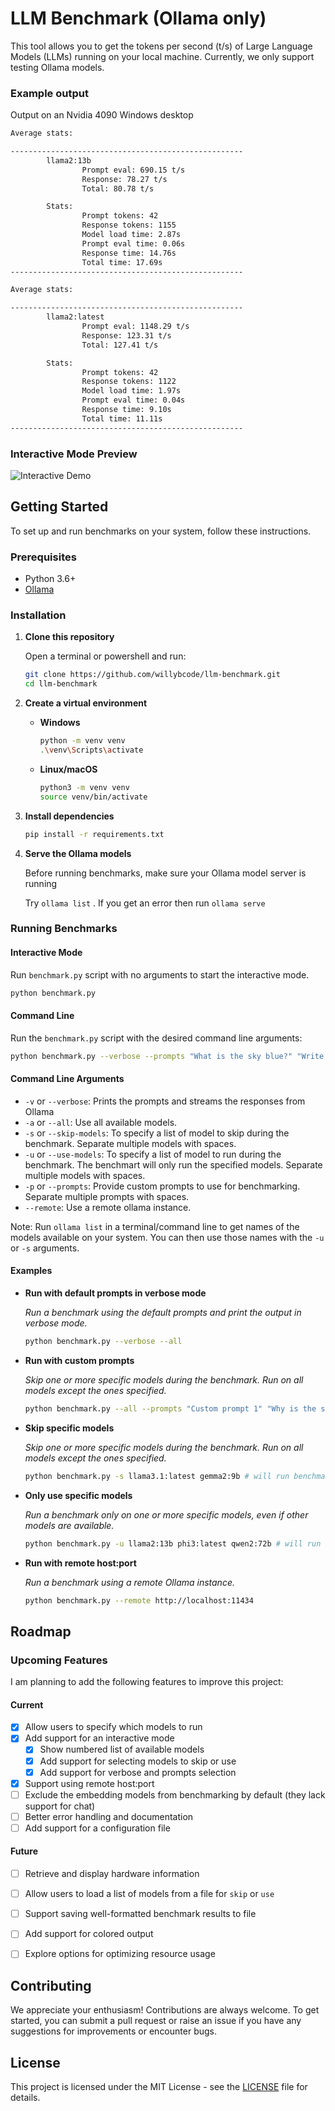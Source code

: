 # LLM Benchmark (Ollama only)

This tool allows you to get the tokens per second (t/s) of Large Language Models (LLMs) running on your local machine. Currently, we only support testing Ollama models.

### Example output
Output on an Nvidia 4090 Windows desktop
```bash
Average stats:

----------------------------------------------------
        llama2:13b
                Prompt eval: 690.15 t/s
                Response: 78.27 t/s
                Total: 80.78 t/s

        Stats:
                Prompt tokens: 42
                Response tokens: 1155
                Model load time: 2.87s
                Prompt eval time: 0.06s
                Response time: 14.76s
                Total time: 17.69s
----------------------------------------------------

Average stats:

----------------------------------------------------
        llama2:latest
                Prompt eval: 1148.29 t/s
                Response: 123.31 t/s
                Total: 127.41 t/s

        Stats:
                Prompt tokens: 42
                Response tokens: 1122
                Model load time: 1.97s
                Prompt eval time: 0.04s
                Response time: 9.10s
                Total time: 11.11s
----------------------------------------------------
```

### Interactive Mode Preview
![Interactive Demo](interactive_demo.png)

## Getting Started

To set up and run benchmarks on your system, follow these instructions.

### Prerequisites

- Python 3.6+
- [Ollama](https://ollama.com/)

### Installation

1. **Clone this repository**

   Open a terminal or powershell and run:

   ```bash
   git clone https://github.com/willybcode/llm-benchmark.git
   cd llm-benchmark
   ```

2. **Create a virtual environment**

   - **Windows**

     ```bash
     python -m venv venv
     .\venv\Scripts\activate
     ```

   - **Linux/macOS**

     ```bash
     python3 -m venv venv
     source venv/bin/activate
     ```

3. **Install dependencies**

   ```bash
   pip install -r requirements.txt
   ```

4. **Serve the Ollama models**

   Before running benchmarks, make sure your Ollama model server is running
   
   Try ```ollama list``` . If you get an error then run  ```ollama serve```


### Running Benchmarks
#### Interactive Mode
Run `benchmark.py` script with no arguments to start the interactive mode.

```bash
python benchmark.py
```

#### Command Line
Run the `benchmark.py` script with the desired command line arguments:

```bash
python benchmark.py --verbose --prompts "What is the sky blue?" "Write a report on the financials of Nvidia"
```

#### Command Line Arguments

- `-v` or `--verbose`: Prints the prompts and streams the responses from Ollama
- `-a` or `--all`: Use all available models.
- `-s` or `--skip-models`: To specify a list of model to skip during the benchmark. Separate multiple models with spaces.
- `-u` or `--use-models`: To specify a list of model to run during the benchmark. The benchmart will only run the specified models. Separate multiple models with spaces.
- `-p` or `--prompts`: Provide custom prompts to use for benchmarking. Separate multiple prompts with spaces.
- `--remote`: Use a remote ollama instance.

Note: Run `ollama list` in a terminal/command line to get names of the models available on your system. You can then use those names with the `-u` or `-s` arguments.

#### Examples

- **Run with default prompts in verbose mode**

  *Run a benchmark using the default prompts and print the output in verbose mode.*

  ```bash
  python benchmark.py --verbose --all
  ```

- **Run with custom prompts**

  *Skip one or more specific models during the benchmark. Run on all models except the ones specified.*

  ```bash
  python benchmark.py --all --prompts "Custom prompt 1" "Why is the sky blue?"
  ```

- **Skip specific models**

  *Skip one or more specific models during the benchmark. Run on all models except the ones specified.*

  ```bash
  python benchmark.py -s llama3.1:latest gemma2:9b # will run benchmark on all models except those two
  ```
- **Only use specific models**

  *Run a benchmark only on one or more specific models, even if other models are available.*

  ```bash
  python benchmark.py -u llama2:13b phi3:latest qwen2:72b # will run benchmark only on those three models if they are available
  ```

- **Run with remote host:port**

  *Run a benchmark using a remote Ollama instance.*

  ```bash
  python benchmark.py --remote http://localhost:11434
  ```

## Roadmap
### Upcoming Features
I am planning to add the following features to improve this project:

#### Current
- [x] Allow users to specify which models to run
- [x] Add support for an interactive mode
  - [x] Show numbered list of available models
  - [x] Add support for selecting models to skip or use
  - [x] Add support for verbose and prompts selection
- [x] Support using remote host:port
- [ ] Exclude the embedding models from benchmarking by default (they lack support for chat)
- [ ] Better error handling and documentation
- [ ] Add support for a configuration file

#### Future
- [ ] Retrieve and display hardware information
- [ ] Allow users to load a list of models from a file for `skip` or `use`
- [ ] Support saving well-formatted benchmark results to file
- [ ] Add support for colored output
- [ ] Explore options for optimizing resource usage


## Contributing

We appreciate your enthusiasm! Contributions are always welcome. To get started, you can submit a pull request or raise an issue if you have any suggestions for improvements or encounter bugs.

## License

This project is licensed under the MIT License - see the [LICENSE](LICENSE) file for details.
